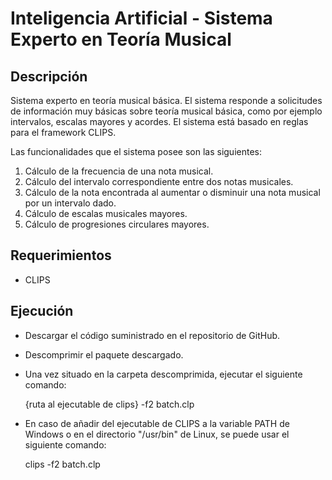 # Inteligencia Artificial - Sistema Experto en Teoría Musical

## Descripción

Sistema experto en teoría musical básica. El sistema responde a solicitudes de información muy básicas sobre teoría musical básica, como por ejemplo intervalos, escalas mayores y acordes. El sistema está basado en reglas para el framework CLIPS.

Las funcionalidades que el sistema posee son las siguientes:

1. Cálculo de la frecuencia de una nota musical.
2. Cálculo del intervalo correspondiente entre dos notas musicales.
3. Cálculo de la nota encontrada al aumentar o disminuir una nota musical por un intervalo dado.
4. Cálculo de escalas musicales mayores.
5. Cálculo de progresiones circulares mayores.

## Requerimientos

- CLIPS

## Ejecución

- Descargar el código suministrado en el repositorio de GitHub.
- Descomprimir el paquete descargado.
- Una vez situado en la carpeta descomprimida, ejecutar el siguiente comando:

    {ruta al ejecutable de clips} -f2 batch.clp

- En caso de añadir del ejecutable de CLIPS a la variable PATH de Windows o en el directorio "/usr/bin" de Linux, se puede usar el siguiente comando:

    clips -f2 batch.clp
